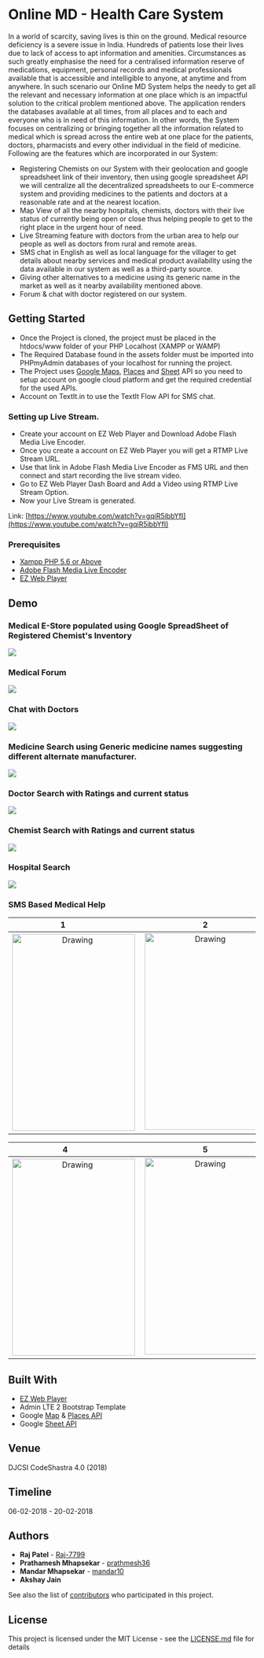 # Online MD - Health Care System

In a world of scarcity, saving lives is thin on the ground. Medical resource deficiency is a severe issue in India. Hundreds of patients lose their lives due to lack of access to apt information and amenities. Circumstances as such greatly emphasise the need for a centralised information reserve of medications, equipment, personal records and medical professionals available that is accessible and intelligible to anyone, at anytime and from anywhere. In such scenario our Online MD System helps the needy to get all the relevant and necessary information at one place which is an impactful solution to the critical problem mentioned above.
The application renders the databases available at all times, from all places and to each and everyone who is in need of this information. In other words, the System focuses on centralizing or bringing together all the information related to medical which is spread across the entire web at one place for the patients, doctors, pharmacists and every other individual in the field of medicine.
Following are the features which are incorporated in our System:
* Registering Chemists on our System with their geolocation and google spreadsheet link of their inventory, then using google spreadsheet API we will centralize all the decentralized spreadsheets to our E-commerce system and providing medicines to the patients and doctors at a reasonable rate and at the nearest location. 
* Map View of all the nearby hospitals, chemists, doctors with their live status of currently being open or close thus helping people to get to the right place in the urgent hour of need. 
* Live Streaming feature with doctors from the urban area to help our people as well as doctors from rural and remote areas. 
* SMS chat in English as well as local language for the villager to get details about nearby services and medical product availability using the data available in our system as well as a third-party source. 
* Giving other alternatives to a medicine using its generic name in the market as well as it nearby availability mentioned above. 
* Forum & chat with doctor registered on our system.

## Getting Started

* Once the Project is cloned, the project must be placed in the htdocs/www folder of your PHP Localhost (XAMPP or WAMP)
* The Required Database found in the assets folder must be imported into PHPmyAdmin databases of your localhost for running the project.
* The Project uses [Google Maps](https://developers.google.com/maps/documentation/javascript/), [Places](https://developers.google.com/places/) and [Sheet](https://developers.google.com/sheets/api/) API so you need to setup account on google cloud platform and get the required credential for the used APIs.
* Account on TextIt.in to use the TextIt Flow API for SMS chat.
### Setting up Live Stream.

* Create your account on EZ Web Player and Download Adobe Flash Media Live Encoder.
* Once you create a account on EZ Web Player you will get a RTMP Live Stream URL.
* Use that link in Adobe Flash Media Live Encoder as FMS URL and then connect and start recording the live stream video.
* Go to EZ Web Player Dash Board and Add a Video using RTMP Live Stream Option.
* Now your Live Stream is generated.

Link: [https://www.youtube.com/watch?v=gqiR5ibbYfI](https://www.youtube.com/watch?v=gqiR5ibbYfI)

### Prerequisites

* [Xampp PHP 5.6 or Above](https://www.apachefriends.org/download.html)
* [Adobe Flash Media Live Encoder](https://www.adobe.com/go/fmle)
* [EZ Web Player](http://www.ezwebplayer.com/)

## Demo
### Medical E-Store populated using Google SpreadSheet of Registered Chemist's Inventory
<img src="SS/1.png">

### Medical Forum
<img src="SS/2.png">

### Chat with Doctors
<img src="SS/3.png">

### Medicine Search using Generic medicine names suggesting different alternate manufacturer.
<img src="SS/4.png">

### Doctor Search with Ratings and current status
<img src="SS/5.png">

### Chemist Search with Ratings and current status
<img src="SS/6.png">

### Hospital Search
<img src="SS/7.png">

### SMS Based Medical Help
1                          |2                          |3                          |
:-------------------------:|:-------------------------:|:-------------------------:|
<img src="SS/TextIt/1.png" alt="Drawing" width="250" height="400"/>  |  <img src="SS/TextIt/2.png" alt="Drawing" width="250" height="400"/>  |  <img src="SS/TextIt/3.png" alt="Drawing" width="250" height="400"/> |

4                          |5                          |6                          |
:-------------------------:|:-------------------------:|:-------------------------:|
<img src="SS/TextIt/4.png" alt="Drawing" width="250" height="400"/>  |  <img src="SS/TextIt/5.png" alt="Drawing" width="250" height="400"/>  |  <img src="SS/TextIt/6.png" alt="Drawing" width="250" height="400"/>  |

## Built With

* [EZ Web Player](http://www.ezwebplayer.com/)
* Admin LTE 2 Bootstrap Template
* Google [Map](https://developers.google.com/maps/documentation/javascript/) & [Places API](https://developers.google.com/sheets/api/) 
* Google [Sheet API](https://developers.google.com/sheets/api/)

## Venue
 DJCSI CodeShastra 4.0 (2018)
 
 ## Timeline
 06-02-2018 - 20-02-2018


## Authors

* **Raj Patel**  - [Raj-7799](https://github.com/Raj-7799/)
* **Prathamesh Mhapsekar** - [prathmesh36](https://github.com/prathmesh36 )
* **Mandar Mhapsekar** - [mandar10](https://github.com/mandar10)
* **Akshay Jain**

See also the list of [contributors](https://github.com/your/project/contributors) who participated in this project.

## License

This project is licensed under the MIT License - see the [LICENSE.md](LICENSE.md) file for details


